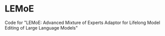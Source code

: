 # LEMoE
Code for "LEMoE: Advanced Mixture of Experts Adaptor for Lifelong Model Editing of Large Language Models"
